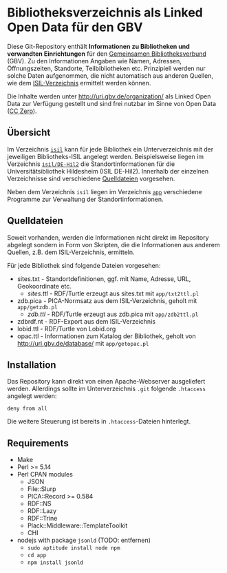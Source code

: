 # Bibliotheksverzeichnis als Linked Open Data für den GBV

Diese Git-Repository enthält **Informationen zu Bibliotheken und verwandten
Einrichtungen** für den [Gemeinsamen Bibliotheksverbund](http://www.gbv.de)
(GBV). Zu den Informationen Angaben wie Namen, Adressen, Öffnungszeiten,
Standorte, Teilbibliotheken etc. Prinzipiell werden nur solche Daten
aufgenommen, die nicht automatisch aus anderen Quellen, wie dem
[ISIL-Verzeichnis](http://sigel.staatsbibliothek-berlin.de/) ermittelt
werden können.

Die Inhalte werden unter <http://uri.gbv.de/organization/> als Linked Open
Data zur Verfügung gestellt und sind frei nutzbar im Sinne von Open Data
([CC Zero](http://creativecommons.org/publicdomain/zero/1.0/deed.de)).

## Übersicht

Im Verzeichnis [`isil`](./isil) kann für jede Bibliothek ein Unterverzeichnis
mit der jeweiligen Bibliotheks-ISIL angelegt werden. Beispielsweise liegen im
Verzeichnis [`isil/DE-Hil2`](./isil/DE-Hil2) die Standortinformationen für die
Universitätsibliothek Hildesheim (ISIL DE-Hil2). Innerhalb der einzelnen
Verzeichnisse sind verschiedene [Quelldateien](#quelldateien) vorgesehen.

Neben dem Verzeichnis `isil` liegen im Verzeichnis [`app`](./app) verschiedene
Programme zur Verwaltung der Standortinformationen.

## Quelldateien 

Soweit vorhanden, werden die Informationen nicht direkt im Repository abgelegt
sondern in Form von Skripten, die die Informationen aus anderem Quellen, z.B.
dem ISIL-Verzeichnis, ermitteln.

Für jede Bibliothek sind folgende Dateien vorgesehen:

* sites.txt - Standortdefinitionen, ggf. mit Name, Adresse, URL, Geokoordinate etc.
  * *sites.ttl* - RDF/Turtle erzeugt aus sites.txt mit `app/txt2ttl.pl`
* zdb.pica - PICA-Normsatz aus dem ISIL-Verzeichnis, geholt mit `app/getzdb.pl` 
  * *zdb.ttl* - RDF/Turtle erzeugt aus zdb.pica mit `app/zdb2ttl.pl`
* zdbrdf.nt - RDF-Export aus dem ISIL-Verzeichnis
* lobid.ttl - RDF/Turtle von Lobid.org
* opac.ttl - Informationen zum Katalog der Bibliothek, geholt von
   <http://uri.gbv.de/database/> mit `app/getopac.pl`

## Installation

Das Repository kann direkt von einen Apache-Webserver ausgeliefert werden.
Allerdings sollte im Unterverzeichnis `.git` folgende `.htaccess` angelegt
werden:

    deny from all

Die weitere Steuerung ist bereits in `.htaccess`-Dateien hinterlegt. 

## Requirements

* Make
* Perl >= 5.14
* Perl CPAN modules
  * JSON
  * File::Slurp
  * PICA::Record >= 0.584
  * RDF::NS
  * RDF::Lazy
  * RDF::Trine
  * Plack::Middleware::TemplateToolkit
  * CHI
* nodejs with package `jsonld` (TODO: entfernen)
  * `sudo aptitude install node npm`
  * `cd app`
  * `npm install jsonld`


